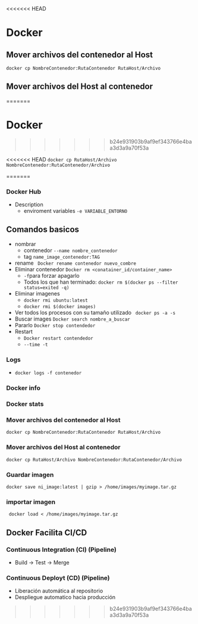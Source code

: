 <<<<<<< HEAD
# Docker 
## Mover archivos del contenedor al Host


``` docker cp NombreContenedor:RutaContenedor RutaHost/Archivo ```
## Mover archivos del Host al contenedor
=======
# Docker
>>>>>>> b24e931903b9af9ef343766e4baa3d3a9a70f53a

<<<<<<< HEAD
``` docker cp RutaHost/Archivo NombreContenedor:RutaContenedor/Archivo ```

=======
### Docker Hub
* Description
  * enviroment variables
    ```-e VARIABLE_ENTORNO ```

## Comandos basicos
  * nombrar
    * contenedor
      ``` --name nombre_contenedor ```
    * tag
      ``` name_image_contenedor:TAG ```
  * rename
    ``` Docker rename contenedor nuevo_combre```
  * Eliminar contenedor
    ``` Docker rm <conatainer_id/container_name> ```
    * ``` -f ```para forzar apagarlo 
    * Todos los que han terminado: ``` docker rm $(docker ps --filter status=exited -q) ```
  * Eliminar imagenes  
    * ``` docker rmi ubuntu:latest ```
    * ``` docker rmi $(docker images) ```
  * Ver todos los procesos con su tamaño utilizado
    ``` docker ps -a -s```
  * Buscar images
    ```Docker search nombre_a_buscar ```
  * Pararlo
    ``` Docker stop contendedor ```
  * Restart
    * ``` Docker restart contendedor ```
    * ``` --time -t ```

### Logs
  * ```docker logs -f contenedor ```

### Docker info
### Docker stats

### Mover archivos del contenedor al Host
```docker cp NombreContenedor:RutaContenedor RutaHost/Archivo```
### Mover archivos del Host al contenedor
```docker cp RutaHost/Archivo NombreContenedor:RutaContenedor/Archivo```
### Guardar imagen 
```docker save ni_image:latest | gzip > /home/images/myimage.tar.gz```
### importar imagen
``` docker load < /home/images/myimage.tar.gz```

## Docker Facilita CI/CD
### Continuous Integration (CI) (Pipeline)
* Build -> Test -> Merge

### Continuous Deployt (CD) (Pipeline)
* Liberación automática al repositorio 
* Despliegue automatico hacia producción

>>>>>>> b24e931903b9af9ef343766e4baa3d3a9a70f53a
